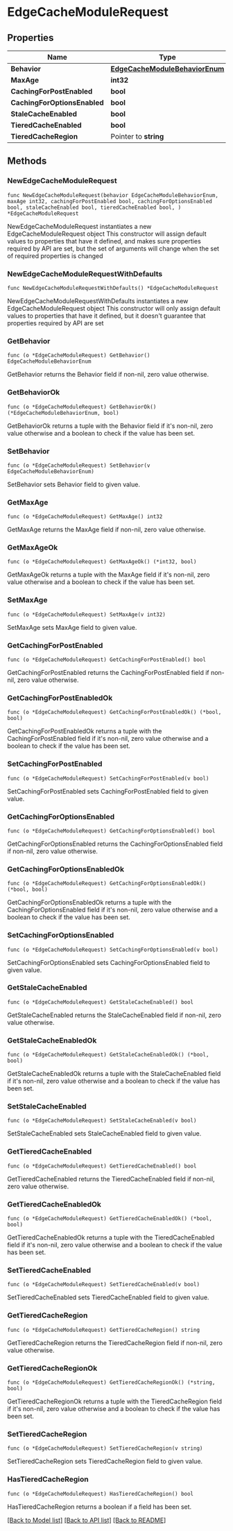 # EdgeCacheModuleRequest

## Properties

Name | Type | Description | Notes
------------ | ------------- | ------------- | -------------
**Behavior** | [**EdgeCacheModuleBehaviorEnum**](EdgeCacheModuleBehaviorEnum.md) |  | 
**MaxAge** | **int32** |  | 
**CachingForPostEnabled** | **bool** |  | 
**CachingForOptionsEnabled** | **bool** |  | 
**StaleCacheEnabled** | **bool** |  | 
**TieredCacheEnabled** | **bool** |  | 
**TieredCacheRegion** | Pointer to **string** |  | [optional] 

## Methods

### NewEdgeCacheModuleRequest

`func NewEdgeCacheModuleRequest(behavior EdgeCacheModuleBehaviorEnum, maxAge int32, cachingForPostEnabled bool, cachingForOptionsEnabled bool, staleCacheEnabled bool, tieredCacheEnabled bool, ) *EdgeCacheModuleRequest`

NewEdgeCacheModuleRequest instantiates a new EdgeCacheModuleRequest object
This constructor will assign default values to properties that have it defined,
and makes sure properties required by API are set, but the set of arguments
will change when the set of required properties is changed

### NewEdgeCacheModuleRequestWithDefaults

`func NewEdgeCacheModuleRequestWithDefaults() *EdgeCacheModuleRequest`

NewEdgeCacheModuleRequestWithDefaults instantiates a new EdgeCacheModuleRequest object
This constructor will only assign default values to properties that have it defined,
but it doesn't guarantee that properties required by API are set

### GetBehavior

`func (o *EdgeCacheModuleRequest) GetBehavior() EdgeCacheModuleBehaviorEnum`

GetBehavior returns the Behavior field if non-nil, zero value otherwise.

### GetBehaviorOk

`func (o *EdgeCacheModuleRequest) GetBehaviorOk() (*EdgeCacheModuleBehaviorEnum, bool)`

GetBehaviorOk returns a tuple with the Behavior field if it's non-nil, zero value otherwise
and a boolean to check if the value has been set.

### SetBehavior

`func (o *EdgeCacheModuleRequest) SetBehavior(v EdgeCacheModuleBehaviorEnum)`

SetBehavior sets Behavior field to given value.


### GetMaxAge

`func (o *EdgeCacheModuleRequest) GetMaxAge() int32`

GetMaxAge returns the MaxAge field if non-nil, zero value otherwise.

### GetMaxAgeOk

`func (o *EdgeCacheModuleRequest) GetMaxAgeOk() (*int32, bool)`

GetMaxAgeOk returns a tuple with the MaxAge field if it's non-nil, zero value otherwise
and a boolean to check if the value has been set.

### SetMaxAge

`func (o *EdgeCacheModuleRequest) SetMaxAge(v int32)`

SetMaxAge sets MaxAge field to given value.


### GetCachingForPostEnabled

`func (o *EdgeCacheModuleRequest) GetCachingForPostEnabled() bool`

GetCachingForPostEnabled returns the CachingForPostEnabled field if non-nil, zero value otherwise.

### GetCachingForPostEnabledOk

`func (o *EdgeCacheModuleRequest) GetCachingForPostEnabledOk() (*bool, bool)`

GetCachingForPostEnabledOk returns a tuple with the CachingForPostEnabled field if it's non-nil, zero value otherwise
and a boolean to check if the value has been set.

### SetCachingForPostEnabled

`func (o *EdgeCacheModuleRequest) SetCachingForPostEnabled(v bool)`

SetCachingForPostEnabled sets CachingForPostEnabled field to given value.


### GetCachingForOptionsEnabled

`func (o *EdgeCacheModuleRequest) GetCachingForOptionsEnabled() bool`

GetCachingForOptionsEnabled returns the CachingForOptionsEnabled field if non-nil, zero value otherwise.

### GetCachingForOptionsEnabledOk

`func (o *EdgeCacheModuleRequest) GetCachingForOptionsEnabledOk() (*bool, bool)`

GetCachingForOptionsEnabledOk returns a tuple with the CachingForOptionsEnabled field if it's non-nil, zero value otherwise
and a boolean to check if the value has been set.

### SetCachingForOptionsEnabled

`func (o *EdgeCacheModuleRequest) SetCachingForOptionsEnabled(v bool)`

SetCachingForOptionsEnabled sets CachingForOptionsEnabled field to given value.


### GetStaleCacheEnabled

`func (o *EdgeCacheModuleRequest) GetStaleCacheEnabled() bool`

GetStaleCacheEnabled returns the StaleCacheEnabled field if non-nil, zero value otherwise.

### GetStaleCacheEnabledOk

`func (o *EdgeCacheModuleRequest) GetStaleCacheEnabledOk() (*bool, bool)`

GetStaleCacheEnabledOk returns a tuple with the StaleCacheEnabled field if it's non-nil, zero value otherwise
and a boolean to check if the value has been set.

### SetStaleCacheEnabled

`func (o *EdgeCacheModuleRequest) SetStaleCacheEnabled(v bool)`

SetStaleCacheEnabled sets StaleCacheEnabled field to given value.


### GetTieredCacheEnabled

`func (o *EdgeCacheModuleRequest) GetTieredCacheEnabled() bool`

GetTieredCacheEnabled returns the TieredCacheEnabled field if non-nil, zero value otherwise.

### GetTieredCacheEnabledOk

`func (o *EdgeCacheModuleRequest) GetTieredCacheEnabledOk() (*bool, bool)`

GetTieredCacheEnabledOk returns a tuple with the TieredCacheEnabled field if it's non-nil, zero value otherwise
and a boolean to check if the value has been set.

### SetTieredCacheEnabled

`func (o *EdgeCacheModuleRequest) SetTieredCacheEnabled(v bool)`

SetTieredCacheEnabled sets TieredCacheEnabled field to given value.


### GetTieredCacheRegion

`func (o *EdgeCacheModuleRequest) GetTieredCacheRegion() string`

GetTieredCacheRegion returns the TieredCacheRegion field if non-nil, zero value otherwise.

### GetTieredCacheRegionOk

`func (o *EdgeCacheModuleRequest) GetTieredCacheRegionOk() (*string, bool)`

GetTieredCacheRegionOk returns a tuple with the TieredCacheRegion field if it's non-nil, zero value otherwise
and a boolean to check if the value has been set.

### SetTieredCacheRegion

`func (o *EdgeCacheModuleRequest) SetTieredCacheRegion(v string)`

SetTieredCacheRegion sets TieredCacheRegion field to given value.

### HasTieredCacheRegion

`func (o *EdgeCacheModuleRequest) HasTieredCacheRegion() bool`

HasTieredCacheRegion returns a boolean if a field has been set.


[[Back to Model list]](../README.md#documentation-for-models) [[Back to API list]](../README.md#documentation-for-api-endpoints) [[Back to README]](../README.md)


